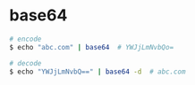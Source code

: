 # base64

```bash
# encode
$ echo "abc.com" | base64  # YWJjLmNvbQo=

# decode
$ echo "YWJjLmNvbQ==" | base64 -d  # abc.com
```